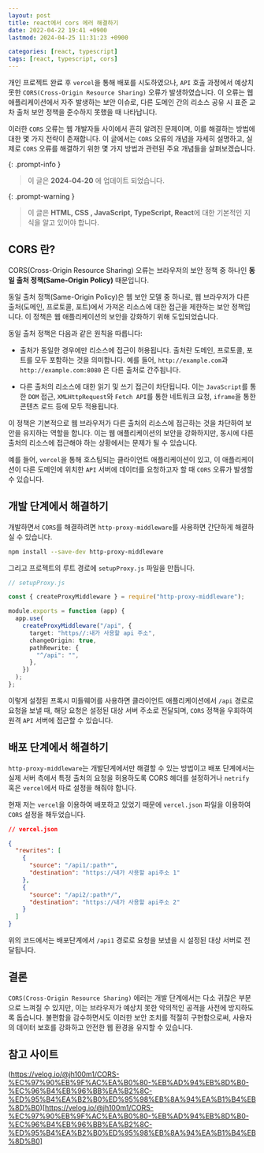 ```yaml
---
layout: post
title: react에서 cors 에러 해결하기
date: 2022-04-22 19:41 +0900
lastmod: 2024-04-25 11:31:23 +0900

categories: [react, typescript]
tags: [react, typescript, cors]
---
```


개인 프로젝트 완료 후 `vercel`을 통해 배포를 시도하였으나, `API` 호출 과정에서 예상치 못한 `CORS(Cross-Origin Resource Sharing)` 오류가 발생하였습니다. 이 오류는 웹 애플리케이션에서 자주 발생하는 보안 이슈로, 다른 도메인 간의 리소스 공유 시 표준 교차 출처 보안 정책을 준수하지 못했을 때 나타납니다.

이러한 `CORS` 오류는 웹 개발자들 사이에서 흔히 알려진 문제이며, 이를 해결하는 방법에 대한 몇 가지 전략이 존재합니다. 이 글에서는 `CORS` 오류의 개념을 자세히 설명하고, 실제로 `CORS` 오류를 해결하기 위한 몇 가지 방법과 관련된 주요 개념들을 살펴보겠습니다.

{: .prompt-info }

> 이 글은 **2024-04-20** 에 업데이트 되었습니다.

{: .prompt-warning }

> 이 글은 **HTML, CSS , JavaScript, TypeScript, React**에 대한 기본적인 지식을 알고 있어야 합니다.

## CORS 란?

CORS(Cross-Origin Resource Sharing) 오류는 브라우저의 보안 정책 중 하나인 **동일 출처 정책(Same-Origin Policy)** 때문입니다.

동일 출처 정책(Same-Origin Policy)은 웹 보안 모델 중 하나로, 웹 브라우저가 다른 출처(도메인, 프로토콜, 포트)에서 가져온 리소스에 대한 접근을 제한하는 보안 정책입니다. 이 정책은 웹 애플리케이션의 보안을 강화하기 위해 도입되었습니다.

동일 출처 정책은 다음과 같은 원칙을 따릅니다:

- 출처가 동일한 경우에만 리소스에 접근이 허용됩니다. 출처란 도메인, 프로토콜, 포트를 모두 포함하는 것을 의미합니다. 예를 들어, `http://example.com`과 `http://example.com:8080` 은 다른 출처로 간주됩니다.

- 다른 출처의 리소스에 대한 읽기 및 쓰기 접근이 차단됩니다. 이는 `JavaScript`를 통한 `DOM` 접근, `XMLHttpRequest`와 `Fetch API`를 통한 네트워크 요청, `iframe`을 통한 콘텐츠 로드 등에 모두 적용됩니다.

이 정책은 기본적으로 웹 브라우저가 다른 출처의 리소스에 접근하는 것을 차단하여 보안을 유지하는 역할을 합니다. 이는 웹 애플리케이션의 보안을 강화하지만, 동시에 다른 출처의 리소스에 접근해야 하는 상황에서는 문제가 될 수 있습니다.

예를 들어, `vercel`을 통해 호스팅되는 클라이언트 애플리케이션이 있고, 이 애플리케이션이 다른 도메인에 위치한 `API` 서버에 데이터를 요청하고자 할 때 `CORS` 오류가 발생할 수 있습니다.

## 개발 단계에서 해결하기

개발하면서 `CORS`를 해결하려면 `http-proxy-middleware`를 사용하면 간단하게 해결하실 수 있습니다.

```bash
npm install --save-dev http-proxy-middleware
```

그리고 프로젝트의 루트 경로에 `setupProxy.js` 파일을 만듭니다.

```ts
// setupProxy.js

const { createProxyMiddleware } = require("http-proxy-middleware");

module.exports = function (app) {
  app.use(
    createProxyMiddleware("/api", {
      target: "https//:내가 사용할 api 주소",
      changeOrigin: true,
      pathRewrite: {
        "^/api": "",
      },
    })
  );
};
```

이렇게 설정된 프록시 미들웨어를 사용하면 클라이언트 애플리케이션에서 `/api` 경로로 요청을 보낼 때, 해당 요청은 설정된 대상 서버 주소로 전달되며, `CORS` 정책을 우회하여 원격 `API` 서버에 접근할 수 있습니다.

## 배포 단계에서 해결하기

`http-proxy-middleware`는 개발단계에서만 해결할 수 있는 방법이고 배포 단계에서는 실제 서버 측에서 특정 출처의 요청을 허용하도록 CORS 헤더를 설정하거나 `netrify` 혹은 `vercel`에서 따로 설정을 해줘야 합니다.

현재 저는 `vercel`을 이용하여 배포하고 있었기 때문에 `vercel.json` 파일을 이용하여 `CORS` 설정을 해두었습니다.

```json
// vercel.json

{
  "rewrites": [
    {
      "source": "/api1/:path*",
      "destination": "https://내가 사용할 api주소 1"
    },
    {
      "source": "/api2/:path*/",
      "destination": "https://내가 사용할 api주소 2"
    }
  ]
}
```

위의 코드에서는 배포단계에서 `/api1` 경로로 요청을 보냈을 시 설정된 대상 서버로 전달됩니다.

## 결론

`CORS(Cross-Origin Resource Sharing)` 에러는 개발 단계에서는 다소 귀찮은 부분으로 느껴질 수 있지만, 이는 브라우저가 예상치 못한 악의적인 공격을 사전에 방지하도록 돕습니다. 불편함을 감수하면서도 이러한 보안 조치를 적절히 구현함으로써, 사용자의 데이터 보호를 강화하고 안전한 웹 환경을 유지할 수 있습니다.

## 참고 사이트

(https://velog.io/@jh100m1/CORS-%EC%97%90%EB%9F%AC%EA%B0%80-%EB%AD%94%EB%8D%B0-%EC%96%B4%EB%96%BB%EA%B2%8C-%ED%95%B4%EA%B2%B0%ED%95%98%EB%8A%94%EA%B1%B4%EB%8D%B0)[https://velog.io/@jh100m1/CORS-%EC%97%90%EB%9F%AC%EA%B0%80-%EB%AD%94%EB%8D%B0-%EC%96%B4%EB%96%BB%EA%B2%8C-%ED%95%B4%EA%B2%B0%ED%95%98%EB%8A%94%EA%B1%B4%EB%8D%B0]
